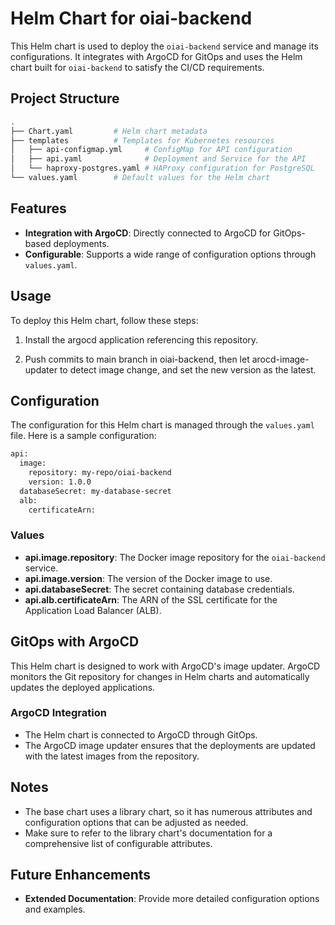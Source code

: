 # Helm Chart for oiai-backend

This Helm chart is used to deploy the `oiai-backend` service and manage its configurations. It integrates with ArgoCD for GitOps and uses the Helm chart built for `oiai-backend` to satisfy the CI/CD requirements. 

## Project Structure

``` bash
.
├── Chart.yaml         # Helm chart metadata
├── templates          # Templates for Kubernetes resources
│   ├── api-configmap.yml     # ConfigMap for API configuration
│   ├── api.yaml              # Deployment and Service for the API
│   └── haproxy-postgres.yaml # HAProxy configuration for PostgreSQL
└── values.yaml        # Default values for the Helm chart
```

## Features

- **Integration with ArgoCD**: Directly connected to ArgoCD for GitOps-based deployments.
- **Configurable**: Supports a wide range of configuration options through `values.yaml`.

## Usage

To deploy this Helm chart, follow these steps:

1. Install the argocd application referencing this repository.


2. Push commits to main branch in oiai-backend, then let arocd-image-updater to detect image change, and set the new version as the latest.


## Configuration

The configuration for this Helm chart is managed through the `values.yaml` file. Here is a sample configuration:

``` bash
api:
  image:
    repository: my-repo/oiai-backend
    version: 1.0.0
  databaseSecret: my-database-secret
  alb:
    certificateArn: 
```

### Values

- **api.image.repository**: The Docker image repository for the `oiai-backend` service.
- **api.image.version**: The version of the Docker image to use.
- **api.databaseSecret**: The secret containing database credentials.
- **api.alb.certificateArn**: The ARN of the SSL certificate for the Application Load Balancer (ALB).

## GitOps with ArgoCD

This Helm chart is designed to work with ArgoCD's image updater. ArgoCD monitors the Git repository for changes in Helm charts and automatically updates the deployed applications. 

### ArgoCD Integration

- The Helm chart is connected to ArgoCD through GitOps.
- The ArgoCD image updater ensures that the deployments are updated with the latest images from the repository.

## Notes

- The base chart uses a library chart, so it has numerous attributes and configuration options that can be adjusted as needed.
- Make sure to refer to the library chart's documentation for a comprehensive list of configurable attributes.

## Future Enhancements

- **Extended Documentation**: Provide more detailed configuration options and examples.
